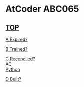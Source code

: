 # AtCoder ABC065  

## [TOP](https://atcoder.jp/contests/abc065)  

[A Expired?](https://atcoder.jp/contests/abc065/tasks/abc065_a)  
[](https://atcoder.jp/contests/abc065/submissions/)  

[B Trained?](https://atcoder.jp/contests/abc065/tasks/abc065_b)  
[](https://atcoder.jp/contests/abc065/submissions/)  

[C Reconciled?](https://atcoder.jp/contests/abc065/tasks/arc076_a)  
AC  
[Python](https://atcoder.jp/contests/abc065/submissions/15541956)  

[D Built?](https://atcoder.jp/contests/abc065/tasks/arc076_b)  
[](https://atcoder.jp/contests/abc065/submissions/)  

